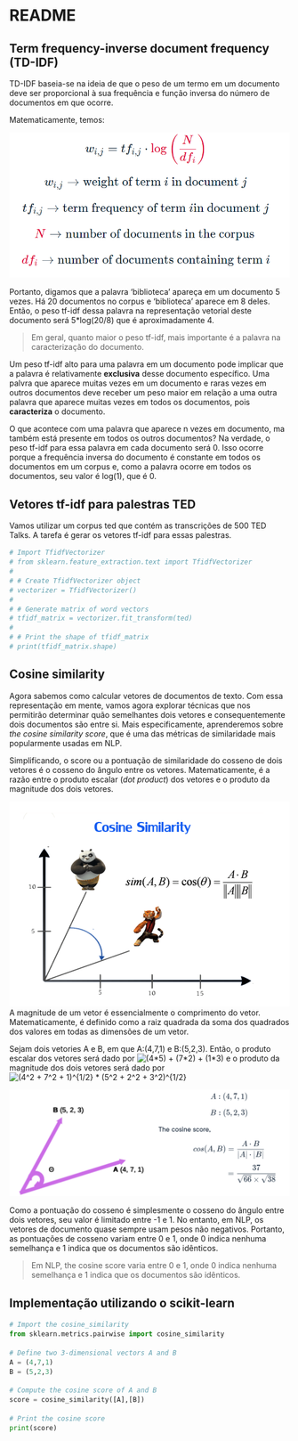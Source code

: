 README
================

## Term frequency-inverse document frequency (TD-IDF)

TD-IDF baseia-se na ideia de que o peso de um termo em um documento deve
ser proporcional à sua frequência e função inversa do número de
documentos em que ocorre.

Matematicamente, temos:

![](www/math.png)

Portanto, digamos que a palavra ‘biblioteca’ apareça em um documento 5
vezes. Há 20 documentos no corpus e ‘biblioteca’ aparece em 8 deles.
Então, o peso tf-idf dessa palavra na representação vetorial deste
documento será 5\*log(20/8) que é aproximadamente 4.

> Em geral, quanto maior o peso tf-idf, mais importante é a palavra na
> caracterização do documento.

Um peso tf-idf alto para uma palavra em um documento pode implicar que a
palavra é relativamente **exclusiva** desse documento específico. Uma
palvra que aparece muitas vezes em um documento e raras vezes em outros
documentos deve receber um peso maior em relação a uma outra palavra que
aparece muitas vezes em todos os documentos, pois **caracteriza** o
documento.

O que acontece com uma palavra que aparece n vezes em documento, ma
também está presente em todos os outros documentos? Na verdade, o peso
tf-idf para essa palavra em cada documento será 0. Isso ocorre porque a
frequência inversa do documento é constante em todos os documentos em um
corpus e, como a palavra ocorre em todos os documentos, seu valor é
log(1), que é 0.

## Vetores tf-idf para palestras TED

Vamos utilizar um corpus ted que contém as transcrições de 500 TED
Talks. A tarefa é gerar os vetores tf-idf para essas palestras.

``` python
# Import TfidfVectorizer
# from sklearn.feature_extraction.text import TfidfVectorizer
# 
# # Create TfidfVectorizer object
# vectorizer = TfidfVectorizer()
# 
# # Generate matrix of word vectors
# tfidf_matrix = vectorizer.fit_transform(ted)
# 
# # Print the shape of tfidf_matrix
# print(tfidf_matrix.shape)
```

## Cosine similarity

Agora sabemos como calcular vetores de documentos de texto. Com essa
representação em mente, vamos agora explorar técnicas que nos permitirão
determinar quão semelhantes dois vetores e consequentemente dois
documentos são entre si. Mais especificamente, aprenderemos sobre *the
cosine similarity score*, que é uma das métricas de similaridade mais
popularmente usadas em NLP.

Simplificando, o score ou a pontuação de similaridade do cosseno de dois
vetores é o cosseno do ângulo entre os vetores. Matematicamente, é a
razão entre o produto escalar (*dot product*) dos vetores e o produto da magnitude dos
dois vetores.

![](www/fig2.png) A magnitude de um vetor é essencialmente o comprimento
do vetor. Matematicamente, é definido como a raiz quadrada da soma dos
quadrados dos valores em todas as dimensões de um vetor.

Sejam dois vetories A e B, em que A:(4,7,1) e B:(5,2,3). Então, o
produto escalar dos vetores será dado por
<img src="https://latex.codecogs.com/svg.image?(4*5)&space;&plus;&space;(7*2)&space;&plus;&space;(1*3)" title="(4*5) + (7*2) + (1*3)" />
e o produto da magnitude dos dois vetores será dado por
<img src="https://latex.codecogs.com/svg.image?(4^2&space;&plus;&space;7^2&space;&plus;&space;1)^{1/2}&space;*&space;(5^2&space;&plus;&space;2^2&space;&plus;&space;3^2)^{1/2}" title="(4^2 + 7^2 + 1)^{1/2} * (5^2 + 2^2 + 3^2)^{1/2}" />

![](www/fig3.png)

Como a pontuação do cosseno é simplesmente o cosseno do ângulo entre
dois vetores, seu valor é limitado entre -1 e 1. No entanto, em NLP, os
vetores de documento quase sempre usam pesos não negativos. Portanto, as
pontuações de cosseno variam entre 0 e 1, onde 0 indica nenhuma
semelhança e 1 indica que os documentos são idênticos.

> Em NLP, the cosine score varia entre 0 e 1, onde 0 indica nenhuma
> semelhança e 1 indica que os documentos são idênticos.

## Implementação utilizando o scikit-learn

``` python
# Import the cosine_similarity
from sklearn.metrics.pairwise import cosine_similarity

# Define two 3-dimensional vectors A and B
A = (4,7,1)
B = (5,2,3)

# Compute the cosine score of A and B
score = cosine_similarity([A],[B])

# Print the cosine score
print(score)
```
